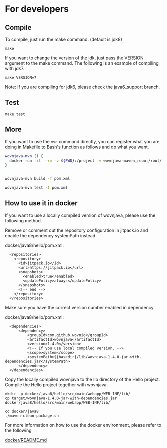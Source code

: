 # For developers

## Compile

To compile, just run the make command. (default is jdk8)

```
make
```

If you want to change the version of the jdk, just pass the VERSION argument to the make command.
The following is an example of compiling with jdk7.

```
make VERSION=7
```

Note: If you are compiling for jdk6, please check the java6_support branch.

## Test

```
make test
```

## More

If you want to use the `mvn` command directly, you can register what you are doing in Makefile to Bash's function as follows and do what you want.

```bash
wovnjava-mvn () {
  docker run -it --rm -v ${PWD}:/project -v wovnjava-maven_repo:/root/.m2 -w /project maven:3-jdk-8 mvn $@
}


wovnjava-mvn build -f pom.xml

wovnjava-mvn test -f pom.xml
```

## How to use it in docker

If you want to use a locally compiled version of wovnjava, please use the following method.

Remove or comment out the repository configuration in jitpack.io and enable the dependency systemPath instead.

docker/java8/hello/pom.xml:

```
  <repositories>
    <repository>
      <id>jitpack.io</id>
      <url>https://jitpack.io</url>
      <snapshots>
        <enabled>true</enabled>
        <updatePolicy>always</updatePolicy>
      </snapshots>
      <!-- end -->
    </repository>
  </repositories>
```

Make sure you have the correct version number enabled in dependency.

docker/java8/hello/pom.xml:

```
  <dependencies>
      <dependency>
          <groupId>com.github.wovnio</groupId>
          <artifactId>wovnjava</artifactId>
          <version>1.4.0</version>
          <!-- If you use local compiled version. -->
          <scope>system</scope>
          <systemPath>${basedir}/lib/wovnjava-1.4.0-jar-with-dependencies.jar</systemPath>
      </dependency>
  </dependencies>
```

Copy the locally compiled wovnjava to the lib directory of the Hello project.
Compile the Hello project together with wovnjava.

```
mkdir -p docker/java8/hello/src/main/webapp/WEB-INF/lib/
cp target/wovnjava-1.4.0-jar-with-dependencies.jar docker/java8/hello/src/main/webapp/WEB-INF/lib/

cd docker/java8
./maven-clean-package.sh
```

For more information on how to use the docker environment, please refer to the following

[docker/README.md](docker/README.md)

